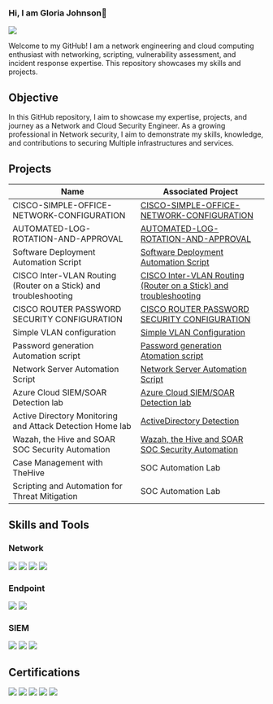 ### Hi, I am Gloria Johnson👋
<a href="https://www.linkedin.com/in/gloria-johnson-kelubia/"><img src="https://img.shields.io/badge/LinkedIn-0077B5?style=for-the-badge&logo=linkedin&logoColor=white"></a>


Welcome to my GitHub! I am a network engineering and cloud computing enthusiast with networking, scripting, vulnerability assessment, and incident response expertise. This repository showcases my skills and projects.

## Objective

In this GitHub repository, I aim to showcase my expertise, projects, and journey as a Network and Cloud Security Engineer. As a growing professional in Network security, I aim to demonstrate my skills, knowledge, and contributions to securing Multiple infrastructures and services.

## Projects

| Name                                         | Associated Project         |
|-----------------------------------------------|----------------------------|
|CISCO-SIMPLE-OFFICE-NETWORK-CONFIGURATION|  <a href="https://github.com/kelubia/CISCO-SIMPLE-OFFICE-NETWORK-CONFIGURATION?tab=readme-ov-file#cisco-simple-office-network-configuration)"> CISCO-SIMPLE-OFFICE-NETWORK-CONFIGURATION</a>|
|AUTOMATED-LOG-ROTATION-AND-APPROVAL|  <a href="https://github.com/kelubia/AUTOMATED-LOG-ROTATION-AND-APPROVAL"> AUTOMATED-LOG-ROTATION-AND-APPROVAL</a>|
|Software Deployment Automation Script|  <a href="https://github.com/kelubia/Software-Deployment-Automation-Script"> Software Deployment Automation Script</a>|
|CISCO Inter-VLAN Routing (Router on a Stick) and troubleshooting |  <a href="https://github.com/kelubia/CISCO-Inter-VLAN-Routing-Router-on-a-Stick-and-troubleshooting/tree/main"> CISCO Inter-VLAN Routing (Router on a Stick) and troubleshooting</a>|
| CISCO ROUTER PASSWORD SECURITY CONFIGURATION     |  <a href="https://github.com/kelubia/CISCO-ROUTER-PASSWORD-SECURITY-CONFIGURATION"> CISCO ROUTER PASSWORD SECURITY CONFIGURATION </a>|
| Simple VLAN configuration      |  <a href="https://github.com/kelubia/Simple-VLAN-Configuration"> Simple VLAN Configuration </a>|
| Password generation Automation script | <a href="https://github.com/kelubia/002-PASSWORD-GENERATION-AND-SHELLSCRIPT-ARGUMENT">Password generation Atomation script</a>|
| Network Server Automation Script  | <a href="https://github.com/kelubia/Network-and-remote-server-automation-and-scripting">Network Server Automation Script</a>|
| Azure Cloud SIEM/SOAR Detection lab | <a href="https://github.com/kelubia/Azure-Cloud-Detection-lab">Azure Cloud SIEM/SOAR Detection lab</a>|
| Active Directory Monitoring and Attack Detection Home lab | <a href="https://github.com/kelubia/Active-Directory-Monitoring-and-Attack-Detection-Home-lab">ActiveDirectory Detection</a>|
| Wazah, the Hive and SOAR SOC Security Automation | <a href="https://github.com/kelubia/Wazah-the-Hive-and-SOAR-SOC-Security-Automation"> Wazah, the Hive and SOAR SOC Security Automation</a>|
| Case Management with TheHive                  | SOC Automation Lab|
| Scripting and Automation for Threat Mitigation | SOC Automation Lab|AUTOMATED-LOG-ROTATION-AND-APPROVAL


## Skills and Tools

### Network
<div>
    <img src="https://img.shields.io/badge/-Cisco-1BA0D7?&style=for-the-badge&logo=Cisco&logoColor=white" />
    <img src="https://img.shields.io/badge/-Wireshark-1679A7?&style=for-the-badge&logo=Wireshark&logoColor=white" />
    <img src="https://img.shields.io/badge/-Suricata-EF3B2D?&style=for-the-badge&logo=Suricata&logoColor=white" />
    <img src="https://img.shields.io/badge/-Zeek-777BB4?&style=for-the-badge&logo=Zeek&logoColor=white" />
</div>

### Endpoint
<div>
    <img src="https://img.shields.io/badge/-Microsoft_Defender_for_Endpoint-00A4EF?&style=for-the-badge&logo=Microsoft&logoColor=white" />
    <img src="https://img.shields.io/badge/-Velociraptor-4B275F?&style=for-the-badge&logo=Velociraptor&logoColor=white" />
</div>

### SIEM
<div>
    <img src="https://img.shields.io/badge/-Microsoft_Sentinel-0078D4?&style=for-the-badge&logo=Microsoft&logoColor=white" />
    <img src="https://img.shields.io/badge/-Splunk-000000?&style=for-the-badge&logo=Splunk&logoColor=white" />
    <img src="https://img.shields.io/badge/-Elastic-005571?&style=for-the-badge&logo=Elastic&logoColor=white" />
</div>


## Certifications
<div>
<img src="https://img.shields.io/badge/-Security%2B-FF0000?&style=for-the-badge&logo=CompTIA&logoColor=white" />
<img src="https://img.shields.io/badge/-Network%2B-007ACC?&style=for-the-badge&logo=CompTIA&logoColor=white" />
<img src="https://img.shields.io/badge/-A%2B-4D4D4D?&style=for-the-badge&logo=CompTIA&logoColor=white" />
<img src="https://img.shields.io/badge/AWS%20Solutions%20Architect-Certified-brightgreen?style=for-the-badge&logo=amazon-aws" />
<img src="https://img.shields.io/badge/Azure-Certified-007FFF?style=for-the-badge&logo=microsoft-azure" />

</div>

